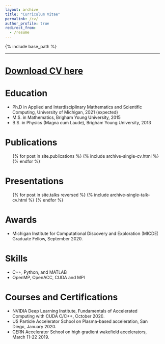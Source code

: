 ```yaml
---
layout: archive
title: "Curriculum Vitae"
permalink: /cv/
author_profile: true
redirect_from:
  - /resume
---
```


{% include base_path %}

---
# [Download CV here](http://RTSandberg.github.io/files/sandberg_CV.pdf)

Education
======
* Ph.D in Applied and Interdisciplinary Mathematics and Scientific Computing, University of Michigan, 2021 (expected)
* M.S. in Mathematics, Brigham Young University, 2015
* B.S. in Physics (Magna cum Laude), Brigham Young University, 2013

Publications
======
  <ul>{% for post in site.publications %}
    {% include archive-single-cv.html %}
  {% endfor %}</ul>
  
Presentations
======
  <ul>{% for post in site.talks reversed %}
    {% include archive-single-talk-cv.html %}
  {% endfor %}</ul>
  
Awards
===
* Michigan Institute for Computational Discovery and Exploration (MICDE) Graduate Fellow, September 2020.
  
Skills
======
* C++,  Python, and MATLAB
* OpenMP, OpenACC, CUDA and MPI

Courses and Certifications
==========================
* NVIDIA Deep Learning Institute, Fundamentals of Accelerated Computing with CUDA C/C++, October 2020.
* US Particle Accelerator School on Plasma-based acceleration, San Diego, January 2020.
* CERN Accelerator School on high gradient wakefield accelerators, March 11-22 2019.
